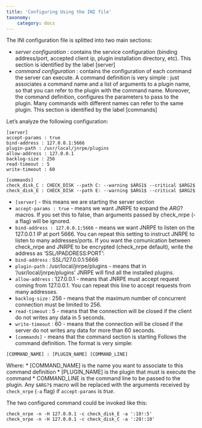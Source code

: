 ```yaml
---
title: 'Configuring Using the INI file'
taxonomy:
    category: docs
---
```


The INI configuration file is splitted into two main sections:

* _server configuration_ : contains the service configuration (binding address/port, accepted client ip, plugin installation directory, etc). This section is identified by the label [server]
* _command configuration_ : contains the configuration of each command the server can execute. A command definition is very simple : just associates a command name and a list of arguments to a plugin name, so that you can refer to the plugin with the command name. Moreover, the command definition, configures the parameters to pass to the plugin. Many commands with different names can refer to the same plugin. This section is identified by the label [commands]

Let’s analyze the following configuration:

````
[server]
accept-params : true
bind-address : 127.0.0.1:5666
plugin-path : /usr/local/jnrpe/plugins
allow-address : 127.0.0.1
backlog-size : 256
read-timeout : 5
write-timeout : 60

[commands]
check_disk_C : CHECK_DISK --path C: --warning $ARG1$ --critical $ARG2$
check_disk_E : CHECK_DISK --path E: --warning $ARG1$ --critical $ARG2$
````

* `[server]` - this means we are starting the server section
* `accept-params : true` - means we want JNRPE to expand the $ARG?$ macros. If you set this to false, than arguments passed by check_nrpe (-a flag) will be ignored.
* `bind-address : 127.0.0.1:5666` - means we want JNRPE to listen on the 127.0.0.1 IP at port 5666. You can repeat this setting to instruct JNRPE to listen to many addresses/ports. If you want the comunication between check_nrpe and JNRPE to be encrypted (check_nrpe default), write the address as ‘SSL/IPADDRESS:PORT’:
* `bind-address` : SSL/127.0.0.1:5666
* `plugin-path` : /usr/local/jnrpe/plugins - means that in ‘/usr/local/jnrpe/plugins’ JNRPE will find all the installed plugins.
* `allow-address` : 127.0.0.1 - means that JNRPE must accept request coming from 127.0.0.1. You can repeat this line to accept requests from many addresses.
* `backlog-size` : 256 - means that the maximum number of concurrent connection must be limited to 256.
* `read-timeout` : 5 - means that the connection will be closed if the client do not writes any data in 5 seconds.
* `write-timeout` : 60 - means that the connection will be closed if the server do not writes any data for more than 60 seconds.
* `[commands]` - means that the command section is starting Follows the command definition. The format is very simple:
```
[COMMAND_NAME] : [PLUGIN_NAME] [COMMAND_LINE]
```
Where:
    * [COMMAND_NAME] is the name you want to associate to this command definition
    * [PLUGIN_NAME] is the plugin that must is execute the command
    * COMMAND_LINE is the command line to be passed to the plugin. Any `$ARG?$` macro will be replaced with the arguments received by `check_nrpe` (`-a` flag) if `accept-params` is _true_.

The two configured command could be invoked like this:

```
check_nrpe -n -H 127.0.0.1 -c check_disk_E -a ':10!:5'
check_nrpe -n -H 127.0.0.1 -c check_disk_C -a ':20!:10'
```